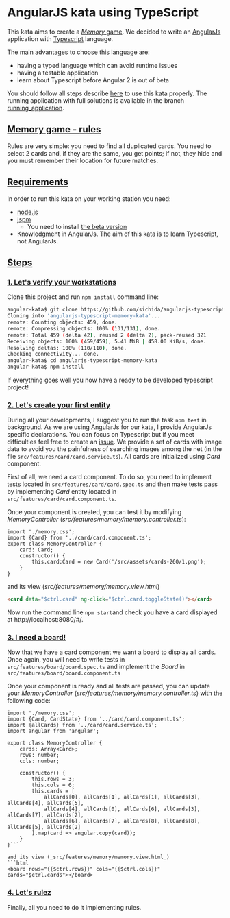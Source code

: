 # AngularJS kata using TypeScript

This kata aims to create a 
[_Memory_ game](https://en.wikipedia.org/wiki/Concentration_%28game%29).
We decided to write an [AngularJs](https://angularjs.org/) application with
[Typescript](https://www.typescriptlang.org/) language.

The main advantages to choose this language are:
- having a typed language which can avoid runtime issues
- having a testable application
- learn about Typescript before Angular 2 is out of beta 

You should follow all steps describe [here](#steps) to use this kata properly.
The running application with full solutions is available in the branch
[running_application](https://github.com/sichida/angularjs-typescript-memory-kata/tree/running_application).

## [Memory game - rules](#memory-game-rules)
Rules are very simple: you need to find all duplicated cards.
You need to select 2 cards and, if they are the same, you get points; if not,
they hide and you must remember their location for future matches. 

## [Requirements](#requirements)

In order to run this kata on your working station you need:
- [node.js](https://nodejs.org/en/)
- [jspm](http://jspm.io/)
    - You need to install [the beta version](http://jspm.io/0.17-beta-guide/index.html)
- Knowledgment in AngularJs. The aim of this kata is to learn Typescript, not AngularJs.

## [Steps](#steps)
### [1. Let's verify your workstations](#lets-verify-your-workstation)

Clone this project and run `npm install` command line:
```bash
angular-kata$ git clone https://github.com/sichida/angularjs-typescript-memory-kata.git
Cloning into 'angularjs-typescript-memory-kata'...
remote: Counting objects: 459, done.
remote: Compressing objects: 100% (131/131), done.
remote: Total 459 (delta 42), reused 2 (delta 2), pack-reused 321
Receiving objects: 100% (459/459), 5.41 MiB | 458.00 KiB/s, done.
Resolving deltas: 100% (110/110), done.
Checking connectivity... done.
angular-kata$ cd angularjs-typescript-memory-kata
angular-kata$ npm install
```

If everything goes well you now have a ready to be developed typescript project!

### [2. Let's create your first entity](#lets-create-your-first-entity)

During all your developments, I suggest you to run the task `npm test` in background.
As we are using AngularJs for our kata, I provide AngularJs specific declarations. You
can focus on Typescript but if you meet difficulties feel free to create an
[issue](https://github.com/sichida/angularjs-typescript-memory-kata/issues/new).
We provide a set of cards with image data to avoid you the painfulness of searching
images among the net (in the file `src/features/card/card.service.ts`).
All cards are initialized using _Card_ component. 

First of all, we need a card component. To do so, you need to implement tests located in
`src/features/card/card.spec.ts` and then make tests pass by implementing _Card_ entity
located in `src/features/card/card.component.ts`.

Once your component is created, you can test it by modifying _MemoryController_
(_src/features/memory/memory.controller.ts_):
```javacript
import './memory.css';
import {Card} from '../card/card.component.ts';
export class MemoryController {
    card: Card;
    constructor() {
        this.card:Card = new Card('/src/assets/cards-260/1.png');
    }
}
```

and its view (_src/features/memory/memory.view.html_)
```html
<card data="$ctrl.card" ng-click="$ctrl.card.toggleState()"></card>
```

Now run the command line `npm start`and check you have a card displayed at
http://localhost:8080/#/.

### [3. I need a board!](#i-need-a-board)

Now that we have a card component we want a board to display all cards.
Once again, you will need to write tests in `src/features/board/board.spec.ts` and
implement the _Board_ in `src/features/board/board.component.ts`

Once your component is ready and all tests are passed, you can update your
_MemoryController_ (_src/features/memory/memory.controller.ts_) with the following code:
```javacript
import './memory.css';
import {Card, CardState} from '../card/card.component.ts';
import {allCards} from '../card/card.service.ts';
import angular from 'angular';

export class MemoryController {
    cards: Array<Card>;
    rows: number;
    cols: number;
    
    constructor() {
        this.rows = 3;
        this.cols = 6;
        this.cards = [
            allCards[0], allCards[1], allCards[1], allCards[3], allCards[4], allCards[5],
            allCards[4], allCards[0], allCards[6], allCards[3], allCards[7], allCards[2],
            allCards[6], allCards[7], allCards[8], allCards[8], allCards[5], allCards[2]
        ].map(card => angular.copy(card));
    }
}```

and its view (_src/features/memory/memory.view.html_)
```html
<board rows="{{$ctrl.rows}}" cols="{{$ctrl.cols}}" cards="$ctrl.cards"></board>
```

### [4. Let's rulez](#lets-rules)

Finally, all you need to do it implementing rules. 